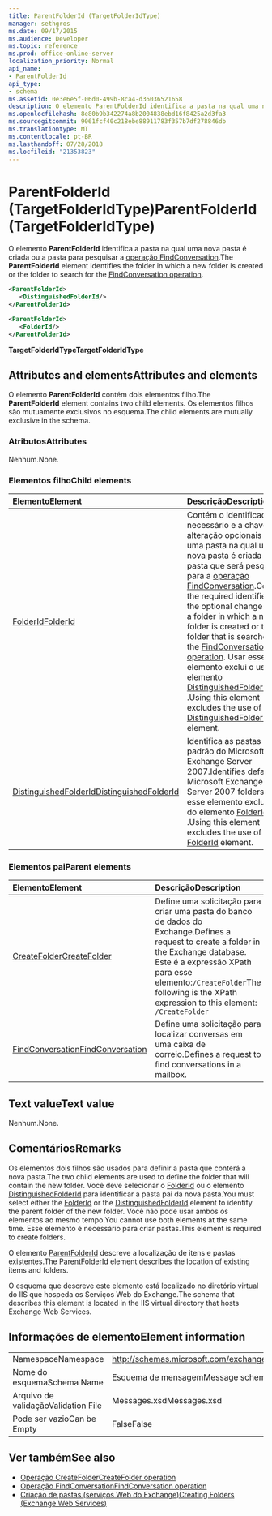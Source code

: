 ```yaml
---
title: ParentFolderId (TargetFolderIdType)
manager: sethgros
ms.date: 09/17/2015
ms.audience: Developer
ms.topic: reference
ms.prod: office-online-server
localization_priority: Normal
api_name:
- ParentFolderId
api_type:
- schema
ms.assetid: 0e3e6e5f-06d0-499b-8ca4-d36036521658
description: O elemento ParentFolderId identifica a pasta na qual uma nova pasta é criada ou a pasta para pesquisar a operação FindConversation.
ms.openlocfilehash: 8e80b9b342274a8b2004838ebd16f8425a2d3fa3
ms.sourcegitcommit: 9061fcf40c218ebe88911783f357b7df278846db
ms.translationtype: MT
ms.contentlocale: pt-BR
ms.lasthandoff: 07/28/2018
ms.locfileid: "21353823"
---
```

# <a name="parentfolderid-targetfolderidtype"></a><span data-ttu-id="afdff-103">ParentFolderId (TargetFolderIdType)</span><span class="sxs-lookup"><span data-stu-id="afdff-103">ParentFolderId (TargetFolderIdType)</span></span>

<span data-ttu-id="afdff-104">O elemento **ParentFolderId** identifica a pasta na qual uma nova pasta é criada ou a pasta para pesquisar a [operação FindConversation](findconversation-operation.md).</span><span class="sxs-lookup"><span data-stu-id="afdff-104">The **ParentFolderId** element identifies the folder in which a new folder is created or the folder to search for the [FindConversation operation](findconversation-operation.md).</span></span>
  
```xml
<ParentFolderId>
   <DistinguishedFolderId/>
</ParentFolderId>
```

```xml
<ParentFolderId>
   <FolderId/> 
</ParentFolderId>
```

<span data-ttu-id="afdff-105">**TargetFolderIdType**</span><span class="sxs-lookup"><span data-stu-id="afdff-105">**TargetFolderIdType**</span></span>

## <a name="attributes-and-elements"></a><span data-ttu-id="afdff-106">Attributes and elements</span><span class="sxs-lookup"><span data-stu-id="afdff-106">Attributes and elements</span></span>

<span data-ttu-id="afdff-107">O elemento **ParentFolderId** contém dois elementos filho.</span><span class="sxs-lookup"><span data-stu-id="afdff-107">The **ParentFolderId** element contains two child elements.</span></span> <span data-ttu-id="afdff-108">Os elementos filhos são mutuamente exclusivos no esquema.</span><span class="sxs-lookup"><span data-stu-id="afdff-108">The child elements are mutually exclusive in the schema.</span></span> 
  
### <a name="attributes"></a><span data-ttu-id="afdff-109">Atributos</span><span class="sxs-lookup"><span data-stu-id="afdff-109">Attributes</span></span>

<span data-ttu-id="afdff-110">Nenhum.</span><span class="sxs-lookup"><span data-stu-id="afdff-110">None.</span></span>
  
### <a name="child-elements"></a><span data-ttu-id="afdff-111">Elementos filho</span><span class="sxs-lookup"><span data-stu-id="afdff-111">Child elements</span></span>

|<span data-ttu-id="afdff-112">**Elemento**</span><span class="sxs-lookup"><span data-stu-id="afdff-112">**Element**</span></span>|<span data-ttu-id="afdff-113">**Descrição**</span><span class="sxs-lookup"><span data-stu-id="afdff-113">**Description**</span></span>|
|:-----|:-----|
|[<span data-ttu-id="afdff-114">FolderId</span><span class="sxs-lookup"><span data-stu-id="afdff-114">FolderId</span></span>](folderid.md) <br/> |<span data-ttu-id="afdff-115">Contém o identificador necessário e a chave de alteração opcionais de uma pasta na qual uma nova pasta é criada ou a pasta que será pesquisada para a [operação FindConversation](findconversation-operation.md).</span><span class="sxs-lookup"><span data-stu-id="afdff-115">Contains the required identifier and the optional change key of a folder in which a new folder is created or the folder that is searched for the [FindConversation operation](findconversation-operation.md).</span></span> <span data-ttu-id="afdff-116">Usar esse elemento exclui o uso do elemento [DistinguishedFolderId](distinguishedfolderid.md) .</span><span class="sxs-lookup"><span data-stu-id="afdff-116">Using this element excludes the use of the [DistinguishedFolderId](distinguishedfolderid.md) element.</span></span>  <br/> |
|[<span data-ttu-id="afdff-117">DistinguishedFolderId</span><span class="sxs-lookup"><span data-stu-id="afdff-117">DistinguishedFolderId</span></span>](distinguishedfolderid.md) <br/> |<span data-ttu-id="afdff-118">Identifica as pastas padrão do Microsoft Exchange Server 2007.</span><span class="sxs-lookup"><span data-stu-id="afdff-118">Identifies default Microsoft Exchange Server 2007 folders.</span></span> <span data-ttu-id="afdff-119">Usar esse elemento exclui o uso do elemento [FolderId](folderid.md) .</span><span class="sxs-lookup"><span data-stu-id="afdff-119">Using this element excludes the use of the [FolderId](folderid.md) element.</span></span>  <br/> |
   
### <a name="parent-elements"></a><span data-ttu-id="afdff-120">Elementos pai</span><span class="sxs-lookup"><span data-stu-id="afdff-120">Parent elements</span></span>

|<span data-ttu-id="afdff-121">**Elemento**</span><span class="sxs-lookup"><span data-stu-id="afdff-121">**Element**</span></span>|<span data-ttu-id="afdff-122">**Descrição**</span><span class="sxs-lookup"><span data-stu-id="afdff-122">**Description**</span></span>|
|:-----|:-----|
|[<span data-ttu-id="afdff-123">CreateFolder</span><span class="sxs-lookup"><span data-stu-id="afdff-123">CreateFolder</span></span>](createfolder.md) <br/> |<span data-ttu-id="afdff-124">Define uma solicitação para criar uma pasta do banco de dados do Exchange.</span><span class="sxs-lookup"><span data-stu-id="afdff-124">Defines a request to create a folder in the Exchange database.</span></span>  <br/> <span data-ttu-id="afdff-125">Este é a expressão XPath para esse elemento:`/CreateFolder`</span><span class="sxs-lookup"><span data-stu-id="afdff-125">The following is the XPath expression to this element:  `/CreateFolder`</span></span> <br/> |
|[<span data-ttu-id="afdff-126">FindConversation</span><span class="sxs-lookup"><span data-stu-id="afdff-126">FindConversation</span></span>](findconversation.md) <br/> |<span data-ttu-id="afdff-127">Define uma solicitação para localizar conversas em uma caixa de correio.</span><span class="sxs-lookup"><span data-stu-id="afdff-127">Defines a request to find conversations in a mailbox.</span></span>  <br/> |
   
## <a name="text-value"></a><span data-ttu-id="afdff-128">Text value</span><span class="sxs-lookup"><span data-stu-id="afdff-128">Text value</span></span>

<span data-ttu-id="afdff-129">Nenhum.</span><span class="sxs-lookup"><span data-stu-id="afdff-129">None.</span></span>
  
## <a name="remarks"></a><span data-ttu-id="afdff-130">Comentários</span><span class="sxs-lookup"><span data-stu-id="afdff-130">Remarks</span></span>

<span data-ttu-id="afdff-131">Os elementos dois filhos são usados para definir a pasta que conterá a nova pasta.</span><span class="sxs-lookup"><span data-stu-id="afdff-131">The two child elements are used to define the folder that will contain the new folder.</span></span> <span data-ttu-id="afdff-132">Você deve selecionar o [FolderId](folderid.md) ou o elemento [DistinguishedFolderId](distinguishedfolderid.md) para identificar a pasta pai da nova pasta.</span><span class="sxs-lookup"><span data-stu-id="afdff-132">You must select either the [FolderId](folderid.md) or the [DistinguishedFolderId](distinguishedfolderid.md) element to identify the parent folder of the new folder.</span></span> <span data-ttu-id="afdff-133">Você não pode usar ambos os elementos ao mesmo tempo.</span><span class="sxs-lookup"><span data-stu-id="afdff-133">You cannot use both elements at the same time.</span></span> <span data-ttu-id="afdff-134">Esse elemento é necessário para criar pastas.</span><span class="sxs-lookup"><span data-stu-id="afdff-134">This element is required to create folders.</span></span> 
  
<span data-ttu-id="afdff-135">O elemento [ParentFolderId](parentfolderid.md) descreve a localização de itens e pastas existentes.</span><span class="sxs-lookup"><span data-stu-id="afdff-135">The [ParentFolderId](parentfolderid.md) element describes the location of existing items and folders.</span></span> 
  
<span data-ttu-id="afdff-136">O esquema que descreve este elemento está localizado no diretório virtual do IIS que hospeda os Serviços Web do Exchange.</span><span class="sxs-lookup"><span data-stu-id="afdff-136">The schema that describes this element is located in the IIS virtual directory that hosts Exchange Web Services.</span></span>
  
## <a name="element-information"></a><span data-ttu-id="afdff-137">Informações de elemento</span><span class="sxs-lookup"><span data-stu-id="afdff-137">Element information</span></span>

|||
|:-----|:-----|
|<span data-ttu-id="afdff-138">Namespace</span><span class="sxs-lookup"><span data-stu-id="afdff-138">Namespace</span></span>  <br/> |http://schemas.microsoft.com/exchange/services/2006/messages  <br/> |
|<span data-ttu-id="afdff-139">Nome do esquema</span><span class="sxs-lookup"><span data-stu-id="afdff-139">Schema Name</span></span>  <br/> |<span data-ttu-id="afdff-140">Esquema de mensagem</span><span class="sxs-lookup"><span data-stu-id="afdff-140">Message schema</span></span>  <br/> |
|<span data-ttu-id="afdff-141">Arquivo de validação</span><span class="sxs-lookup"><span data-stu-id="afdff-141">Validation File</span></span>  <br/> |<span data-ttu-id="afdff-142">Messages.xsd</span><span class="sxs-lookup"><span data-stu-id="afdff-142">Messages.xsd</span></span>  <br/> |
|<span data-ttu-id="afdff-143">Pode ser vazio</span><span class="sxs-lookup"><span data-stu-id="afdff-143">Can be Empty</span></span>  <br/> |<span data-ttu-id="afdff-144">False</span><span class="sxs-lookup"><span data-stu-id="afdff-144">False</span></span>  <br/> |
   
## <a name="see-also"></a><span data-ttu-id="afdff-145">Ver também</span><span class="sxs-lookup"><span data-stu-id="afdff-145">See also</span></span>

- [<span data-ttu-id="afdff-146">Operação CreateFolder</span><span class="sxs-lookup"><span data-stu-id="afdff-146">CreateFolder operation</span></span>](createfolder-operation.md)
- [<span data-ttu-id="afdff-147">Operação FindConversation</span><span class="sxs-lookup"><span data-stu-id="afdff-147">FindConversation operation</span></span>](findconversation-operation.md)
- [<span data-ttu-id="afdff-148">Criação de pastas (serviços Web do Exchange)</span><span class="sxs-lookup"><span data-stu-id="afdff-148">Creating Folders (Exchange Web Services)</span></span>](http://msdn.microsoft.com/library/3b15b0ec-8691-45ed-9a24-a91ff732d6cf%28Office.15%29.aspx)

